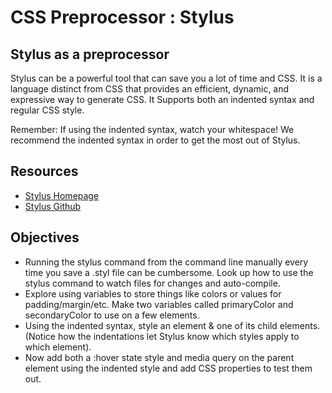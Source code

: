 CSS Preprocessor : Stylus
=================

Stylus as a preprocessor
--------------------

Stylus can be a powerful tool that can save you a lot of time and CSS. It is a language distinct from CSS that provides an efficient, dynamic, and expressive way to generate CSS. It Supports both an indented syntax and regular CSS style.

Remember: If using the indented syntax, watch your whitespace! We recommend the indented syntax in order to get the most out of Stylus.

Resources
--------
- <a href="http://stylus-lang.com/">Stylus Homepage</a>
- <a href="https://github.com/stylus/stylus">Stylus Github</a>

Objectives
-----------
- Running the stylus command from the command line manually every time you save a .styl file can be cumbersome. Look up how to use the stylus command to watch files for changes and auto-compile.
- Explore using variables to store things like colors or values for padding/margin/etc. Make two variables called primaryColor and secondaryColor to use on a few elements.
- Using the indented syntax, style an element & one of its child elements. (Notice how the indentations let Stylus know which styles apply to which element).
- Now add both a :hover state style and media query on the parent element using the indented style and add CSS properties to test them out.
